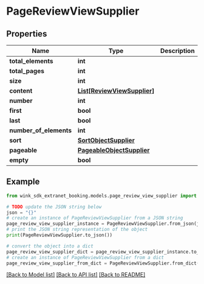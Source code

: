 # PageReviewViewSupplier


## Properties

Name | Type | Description | Notes
------------ | ------------- | ------------- | -------------
**total_elements** | **int** |  | [optional] 
**total_pages** | **int** |  | [optional] 
**size** | **int** |  | [optional] 
**content** | [**List[ReviewViewSupplier]**](ReviewViewSupplier.md) |  | [optional] 
**number** | **int** |  | [optional] 
**first** | **bool** |  | [optional] 
**last** | **bool** |  | [optional] 
**number_of_elements** | **int** |  | [optional] 
**sort** | [**SortObjectSupplier**](SortObjectSupplier.md) |  | [optional] 
**pageable** | [**PageableObjectSupplier**](PageableObjectSupplier.md) |  | [optional] 
**empty** | **bool** |  | [optional] 

## Example

```python
from wink_sdk_extranet_booking.models.page_review_view_supplier import PageReviewViewSupplier

# TODO update the JSON string below
json = "{}"
# create an instance of PageReviewViewSupplier from a JSON string
page_review_view_supplier_instance = PageReviewViewSupplier.from_json(json)
# print the JSON string representation of the object
print(PageReviewViewSupplier.to_json())

# convert the object into a dict
page_review_view_supplier_dict = page_review_view_supplier_instance.to_dict()
# create an instance of PageReviewViewSupplier from a dict
page_review_view_supplier_from_dict = PageReviewViewSupplier.from_dict(page_review_view_supplier_dict)
```
[[Back to Model list]](../README.md#documentation-for-models) [[Back to API list]](../README.md#documentation-for-api-endpoints) [[Back to README]](../README.md)


